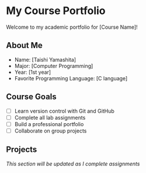 # My Course Portfolio

Welcome to my academic portfolio for [Course Name]!

## About Me
- Name: [Taishi Yamashita]
- Major: [Computer Programming]
- Year: [1st year]
- Favorite Programming Language: [C language]

## Course Goals
- [ ] Learn version control with Git and GitHub
- [ ] Complete all lab assignments
- [ ] Build a professional portfolio
- [ ] Collaborate on group projects

## Projects
*This section will be updated as I complete assignments*

